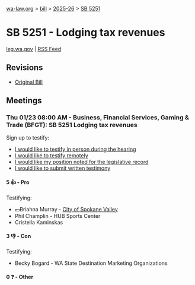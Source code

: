 [wa-law.org](/) > [bill](/bill/) > [2025-26](/bill/2025-26/) > [SB 5251](/bill/2025-26/sb/5251/)

# SB 5251 - Lodging tax revenues
[leg.wa.gov](https://app.leg.wa.gov/billsummary?BillNumber=5251&Year=2025&Initiative=false) | [RSS Feed](./rss.xml)

## Revisions
* [Original Bill](1/)

## Meetings
### Thu 01/23 08:00 AM - Business, Financial Services, Gaming & Trade (BFGT): SB 5251 Lodging tax revenues
Sign up to testify:
* [I would like to testify in person during the hearing](https://app.leg.wa.gov/csi/Testifier/Add?chamber=House&mId=32437&aId=161866&caId=24947&tId=1)
* [I would like to testify remotely](https://app.leg.wa.gov/csi/Testifier/Add?chamber=House&mId=32437&aId=161866&caId=24947&tId=2)
* [I would like my position noted for the legislative record](https://app.leg.wa.gov/csi/Testifier/Add?chamber=House&mId=32437&aId=161866&caId=24947&tId=3)
* [I would like to submit written testimony](https://app.leg.wa.gov/csi/Testifier/Add?chamber=House&mId=32437&aId=161866&caId=24947&tId=4)

#### 5 👍 - Pro
Testifying:
* 💵Briahna Murray - [City of Spokane Valley](/org/city_of_spokane_valley/)
* Phil Champlin - HUB Sports Center
* Cristella Kaminskas

#### 3 👎 - Con
Testifying:
* Becky Bogard - WA State Destination Marketing Organizations

#### 0 ❓ - Other

